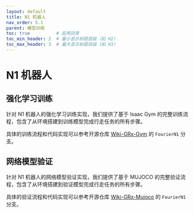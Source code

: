 ```yaml
---
layout: default
title: N1 机器人
nav_order: 5.1
parent: 模型训练
toc: true          # 启用目录
toc_min_header: 2  # 最小显示标题层级（如 H2）
toc_max_header: 3  # 最大显示标题层级（如 H3）
---
```


# N1 机器人

## 强化学习训练

针对 N1 机器人的强化学习训练实现，我们提供了基于 Isaac Gym 的完整训练流程，包含了从环境搭建到训练模型完成行走任务的所有步骤。

具体的训练流程和代码实现可以参考开源仓库 [Wiki-GRx-Gym](https://github.com/FFTAI/wiki-grx-gym) 的 `FourierN1` 分支。

## 网络模型验证

针对 N1 机器人的网络模型验证实现，我们提供了基于 MUJOCO 的完整验证流程，包含了从环境搭建到验证模型完成行走任务的所有步骤。

具体的验证流程和代码实现可以参考开源仓库 [Wiki-GRx-Mujoco](https://github.com/FFTAI/wiki-grx-mujoco) 的 `FourierN1` 分支。
